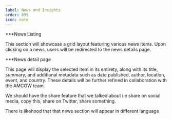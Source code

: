 ```yaml
---
label: News and Insights
order: 899
icon: note
---
```


***News Listing

This section will showcase a grid layout featuring various news items. Upon clicking on a news, users will be redirected to the news details page.

***News detail page

This page will display the selected item in its entirety, along with its title, summary, and additional metadata such as date published, author, location, event, and country. These details will be further refined in collaboration with the AMCOW team.

We should have the share feature that we talked about i.e share on social media, copy this, share on Twitter, share something.   

There is likehood that that news section will appear in different language